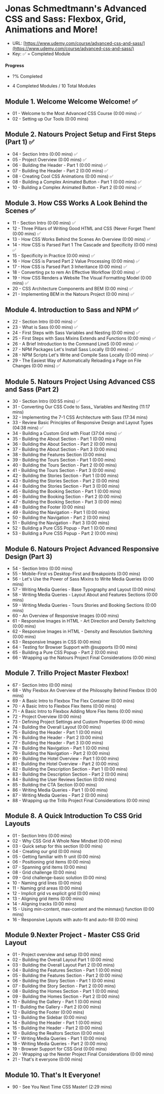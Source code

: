 # Jonas Schmedtmann's Advanced CSS and Sass: Flexbox, Grid, Animations and More!

- URL: [https://www.udemy.com/course/advanced-css-and-sass/](https://www.udemy.com/course/advanced-css-and-sass/)
- Key: ✅ = Completed Module

#### Progress

- ?% Completed

- 4 Completed Modules / 10 Total Modules

## Module 1. Welcome Welcome Welcome! ✅

- 01 - Welcome to the Most Advanced CSS Course (0:00 mins) ✅
- 02 - Setting up Our Tools (0:00 mins)

## Module 2. Natours Project Setup and First Steps (Part 1) ✅

- 04 - Section Intro (0:00 mins) ✅
- 05 - Project Overview (0:00 mins) ✅
- 06 - Building the Header - Part 1 (0:00 mins) ✅
- 07 - Building the Header - Part 2 (0:00 mins) ✅
- 08 - Creating Cool CSS Animations (0:00 mins) ✅
- 08 - Building a Complex Animated Button - Part 1 (0:00 mins) ✅
- 10 - Building a Complex Animated Button - Part 2 (0:00 mins) ✅

## Module 3. How CSS Works A Look Behind the Scenes ✅

- 11 - Section Intro (0:00 mins) ✅
- 12 - Three Pillars of Writing Good HTML and CSS (Never Forget Them! (0:00 mins) ✅
- 13 - How CSS Works Behind the Scenes An Overview (0:00 mins) ✅
- 14 - How CSS is Parsed Part 1 The Cascade and Specificity (0:00 mins) ✅
- 15 - Specificity in Practice (0:00 mins) ✅
- 16 - How CSS is Parsed Part 2 Value Processing (0:00 mins) ✅
- 17 - How CSS is Parsed Part 3 Inheritance (0:00 mins) ✅
- 18 - Converting px to rem An Effective Workflow (0:00 mins) ✅
- 19 - How CSS Renders a Website The Visual Formatting Model (0:00 mins) ✅
- 20 - CSS Architecture Components and BEM (0:00 mins) ✅
- 21 - Implementing BEM in the Natours Project (0:00 mins) ✅

## Module 4. Introduction to Sass and NPM ✅

- 22 - Section Intro (0:00 mins) ✅
- 23 - What is Sass (0:00 mins) ✅
- 24 - First Steps with Sass Variables and Nesting (0:00 mins) ✅
- 25 - First Steps with Sass Mixins Extends and Functions (0:00 mins) ✅
- 26 - A Brief Introduction to the Command LineS (0:00 mins) ✅
- 27 - NPM Packages Let's Install Sass Locally (0:00 mins) ✅
- 28 - NPM Scripts Let's Write and Compile Sass Locally (0:00 mins) ✅
- 29 - The Easiest Way of Automatically Reloading a Page on File Changes (0:00 mins) ✅

## Module 5. Natours Project Using Advanced CSS and Sass (Part 2)

- 30 - Section Intro (00:55 mins) ✅
- 31 - Converting Our CSS Code to Sass\_ Variables and Nesting (11:17 mins)
- 32 - Implementing the 7-1 CSS Architecture with Sass (17:34 mins)
- 33 - Review Basic Principles of Responsive Design and Layout Types (04:38 mins) ✅
- 34 - Building a Custom Grid with Float (37:04 mins) ✅
- 35 - Building the About Section - Part 1 (0:00 mins)
- 36 - Building the About Section - Part 2 (0:00 mins)
- 37 - Building the About Section - Part 3 (0:00 mins)
- 38 - Building the Features Section (0:00 mins)
- 39 - Building the Tours Section - Part 1 (0:00 mins)
- 40 - Building the Tours Section - Part 2 (0:00 mins)
- 41 - Building the Tours Section - Part 3 (0:00 mins)
- 42 - Building the Stories Section - Part 1 (0:00 mins)
- 43 - Building the Stories Section - Part 2 (0:00 mins)
- 44 - Building the Stories Section - Part 3 (0:00 mins)
- 45 - Building the Booking Section - Part 1 (0:00 mins)
- 46 - Building the Booking Section - Part 2 (0:00 mins)
- 47 - Building the Booking Section - Part 3 (0:00 mins)
- 48 - Building the Footer (0:00 mins)
- 49 - Building the Navigation - Part 1 (0:00 mins)
- 50 - Building the Navigation - Part 2 (0:00 mins)
- 51 - Building the Navigation - Part 3 (0:00 mins)
- 52 - Building a Pure CSS Popup - Part 1 (0:00 mins)
- 53 - Building a Pure CSS Popup - Part 2 (0:00 mins)

## Module 6. Natours Project Advanced Responsive Design (Part 3)

- 54 - Section Intro (0:00 mins)
- 55 - Mobile-First vs Desktop-First and Breakpoints (0:00 mins)
- 56 - Let's Use the Power of Sass Mixins to Write Media Queries (0:00 mins)
- 57 - Writing Media Queries - Base Typography and Layout (0:00 mins)
- 58 - Writing Media Queries - Layout About and Features Sections (0:00 mins)
- 59 - Writing Media Queries - Tours Stories and Booking Sections (0:00 mins)
- 60 - An Overview of Responsive Images (0:00 mins)
- 61 - Responsive Images in HTML - Art Direction and Density Switching (0:00 mins)
- 62 - Responsive Images in HTML - Density and Resolution Switching (0:00 mins)
- 63 - Responsive Images in CSS (0:00 mins)
- 64 - Testing for Browser Support with @supports (0:00 mins)
- 65 - Building a Pure CSS Popup - Part 2 (0:00 mins)
- 66 - Wrapping up the Natours Project Final Considerations (0:00 mins)

## Module 7. Trillo Project Master Flexbox!

- 67 - Section Intro (0:00 mins)
- 68 - Why Flexbox An Overview of the Philosophy Behind Flexbox (0:00 mins)
- 69 - A Basic Intro to Flexbox The Flex Container (0:00 mins)
- 70 - A Basic Intro to Flexbox Flex Items (0:00 mins)
- 71 - A Basic Intro to Flexbox Adding More Flex Items (0:00 mins)
- 72 - Project Overview (0:00 mins)
- 73 - Defining Project Settings and Custom Properties (0:00 mins)
- 74 - Building the Overall Layout (0:00 mins)
- 75 - Building the Header - Part 1 (0:00 mins)
- 76 - Building the Header - Part 2 (0:00 mins)
- 77 - Building the Header - Part 3 (0:00 mins)
- 78 - Building the Navigation - Part 1 (0:00 mins)
- 79 - Building the Navigation - Part 2 (0:00 mins)
- 80 - Building the Hotel Overview - Part 1 (0:00 mins)
- 81 - Building the Hotel Overview - Part 2 (0:00 mins)
- 82 - Building the Description Section - Part 1 (0:00 mins)
- 83 - Building the Description Section - Part 2 (0:00 mins)
- 84 - Building the User Reviews Section (0:00 mins)
- 85 - Building the CTA Section (0:00 mins)
- 86 - Writing Media Queries - Part 1 (0:00 mins)
- 87 - Writing Media Queries - Part 2 (0:00 mins)
- 88 - Wrapping up the Trillo Project Final Considerations (0:00 mins)

## Module 8. A Quick Introduction To CSS Grid Layouts

- 01 - Section Intro (0:00 mins)
- 02 - Why CSS Grid A Whole New Mindset (0:00 mins)
- 03 - Quick setup for this section (0:00 mins)
- 04 - Creating our grid (0:00 mins)
- 05 - Getting familiar with fr unit (0:00 mins)
- 06 - Positioning grid items (0:00 mins)
- 07 - Spanning grid items (0:00 mins)
- 08 - Grid challenge (0:00 mins)
- 09 - Grid challenge-basic solution (0:00 mins)
- 10 - Naming grid lines (0:00 mins)
- 11 - Naming grid areas (0:00 mins)
- 12 - Implicit grid vs explicit grid (0:00 mins)
- 13 - Aligning grid items (0:00 mins)
- 14 - Aligning tracks (0:00 mins)
- 15 - Using min-content, max-content and the minmax() function (0:00 mins)
- 16 - Responsive Layouts with auto-fit and auto-fill (0:00 mins)

## Module 9.Nexter Project - Master CSS Grid Layout

- 01 - Project overview and setup (0:00 mins)
- 02 - Building the Overall Layout Part 1 (0:00 mins)
- 03 - Building the Overall Layout Part 2 (0:00 mins)
- 04 - Building the Features Section - Part 1 (0:00 mins)
- 05 - Building the Features Section - Part 2 (0:00 mins)
- 06 - Building the Story Section - Part 1 (0:00 mins)
- 07 - Building the Story Section - Part 2 (0:00 mins)
- 08 - Building the Homes Section - Part 1 (0:00 mins)
- 09 - Building the Homes Section - Part 2 (0:00 mins)
- 10 - Building the Gallery - Part 1 (0:00 mins)
- 11 - Building the Gallery - Part 2 (0:00 mins)
- 12 - Building the Footer (0:00 mins)
- 13 - Building the Sidebar (0:00 mins)
- 14 - Building the Header - Part 1 (0:00 mins)
- 15 - Building the Header - Part 2 (0:00 mins)
- 16 - Building the Realtors Section (0:00 mins)
- 17 - Writing Media Queries - Part 1 (0:00 mins)
- 18 - Writing Media Queries - Part 2 (0:00 mins)
- 19 - Browser Support for CSS Grid (0:00 mins)
- 20 - Wrapping up the Nexter Project Final Considerations (0:00 mins)
- 21 - That's it everyone (0:00 mins)

## Module 10. That's It Everyone!

- 90 - See You Next Time CSS Master! (2:29 mins)
